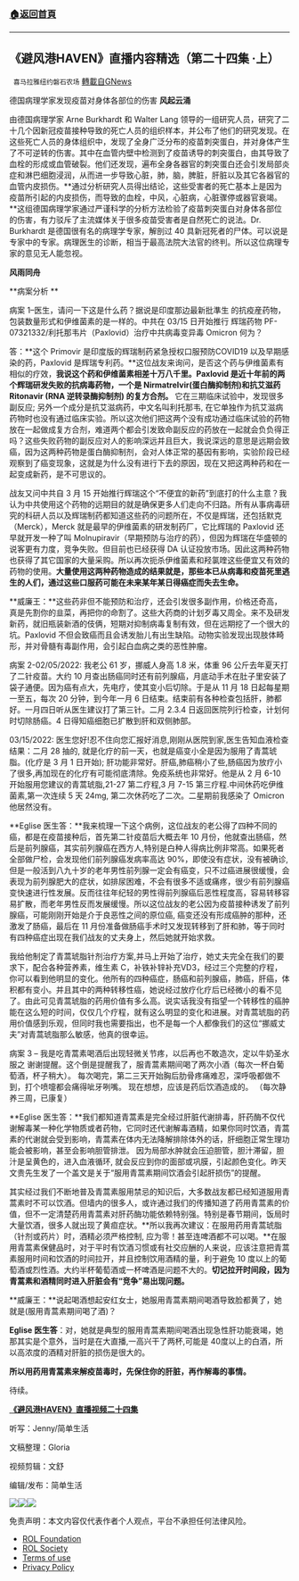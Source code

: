 ###  [:house:返回首頁](https://github.com/ourhimalayas/txt)
---


## 《避风港HAVEN》直播内容精选（第二十四集 ·上）
` 喜马拉雅纽约磐石农场` [轉載自GNews](https://gnews.org/zh-hans/2231673/)

德国病理学家发现疫苗对身体各部位的伤害
**风起云涌**

由德国病理学家 Arne Burkhardt 和 Walter Lang 领导的一组研究人员，研究了二十几个因新冠疫苗接种导致的死亡人员的组织样本，并公布了他们的研究发现。在这些死亡人员的身体组织中，发现了全身广泛分布的疫苗刺突蛋白，并对身体产生了不可逆转的伤害。其中在血管内壁中检测到了疫苗诱导的刺突蛋白，由其导致了血栓的形成或血管破裂。他们还发现，遍布全身各器官的刺突蛋白还会引发局部炎症和淋巴细胞浸润，从而进一步导致心脏，肺，脑，脾脏，肝脏以及其它各器官的血管内皮损伤。**通过分析研究人员得出结论，这些受害者的死亡基本上是因为疫苗所引起的内皮损伤，而导致的血栓，中风，心脏病，心脏骤停或器官衰竭。**这组德国病理学家通过严谨科学的分析方法检验了疫苗刺突蛋白对身体各部位的伤害，有力驳斥了主流媒体关于很多疫苗受害者是自然死亡的说法。Dr. Burkhardt 是德国很有名的病理学专家，解剖过 40 具新冠死者的尸体。可以说是专家中的专家。病理医生的诊断，相当于最高法院大法官的终判。所以这位病理专家的意见无人能忽视。

**风雨同舟**

**病案分析 **

病案 1–医生，请问一下这是什么药？据说是印度那边最新批準生 的抗疫産药物，包装数量形式和伊维菌素的是一样的。中共在 03/15 日开始推行 辉瑞药物 PF-07321332/利托那韦片（Paxlovid）治疗中共病毒变异毒 Omicron 何为？

答：**这个 Primovir 是印度版的辉瑞制药紧急授权口服预防COVID19 以及早期感染的药，Paxlovid 是辉瑞专利药。**这位战友来询问，是否这个药与伊维菌素有相似的疗效，**我说这个药和伊维菌素相差十万八千里。Paxlovid 是近十年前的两个辉瑞研发失败的抗病毒药物，一个是 Nirmatrelvir(蛋白酶抑制剂)和抗艾滋药Ritonavir (RNA 逆转录酶抑制剂) 的复方合剂。** 它在三期临床试验中，发现很多副反应; 另外一个成分是抗艾滋病药，中文名叫利托那韦, 在它单独作为抗艾滋病药物时也没有通过临床实验。所以这次他们把这两个没有成功通过临床试验的药物放在一起做成复方合剂，难道两个都会引发致命副反应的药放在一起就会负负得正吗？这些失败药物的副反应对人的影响深远并且巨大，我说深远的意思是远期会致癌，因为这两种药物是蛋白酶抑制剂，会对人体正常的基因有影响，实验阶段已经观察到了癌变现象，这就是为什么没有进行下去的原因，现在又把这两种药和在一起变成新药，是不可思议的。

战友又问中共自 3 月 15 开始推行辉瑞这个“不便宜的新药”到底打的什么主意？我认为中共使用这个药物的远期目的就是确保更多人们走向不归路。所有从事病毒研究的科研人员以及辉瑞制药都知道这些药的问题所在，不仅是辉瑞，还包括默克（Merck），Merck 就是最早的伊维菌素的研发制药厂，它比辉瑞的 Paxlovid 还早就开发一种了叫 Molnupiravir（早期预防与治疗的药），但因为辉瑞在华盛顿的说客更有力度，竞争失败。但目前也已经获得 DA 认证投放市场。因此这两种药物也获得了其它国家的大量采购。所以再次扼杀伊维菌素和羟氯喹这些便宜又有效的药物的使用。**大量使用这两种药物造成的结果就是，那些本已从病毒和疫苗死里逃生的人们，通过这些口服药可能在未来某年某日得癌症而失去生命。**

**威廉王：**这些药非但不能预防和治疗，还会引发很多副作用，价格还奇高，真是先割你的韭菜，再把你的命割了。这些大药商的计划歹毒又周全。来不及研发新药，就旧瓶装新酒的伎俩，短期对抑制病毒复制有效，但在远期挖了一个很大的坑。Paxlovid 不但会致癌而且会诱发胎儿有出生缺陷。动物实验发现出现肢体畸形，并对骨髓有毒副作用，会引起白血病之类的恶性肿瘤。

病案 2-02/05/2022: 我老公 61 岁，挪威人身高 1.8 米，体重 96 公斤去年夏天打了二针疫苗。大约 10 月查出肠癌同时还有前列腺癌，月底动手术在肚子里安装了袋子通便。因为癌有点大，先电疗，使其变小后切除。于是从 11 月 18 日起每星期一至五，每次 20 分钟，到今年一月 6 日结束。结束前有各种检查包括肝，肺都好。一月四日听从医生建议打了第三针。二月 2.3.4 日返回医院列行检查，计划何时切除肠癌。4 日得知癌细胞已扩散到肝和双侧肺部。

03/15/2022: 医生您好!忍不住向您汇报好消息,刚刚从医院到家,医生告知血液检查结果：二月 28 抽的, 就是化疗的前一天，也就是癌变小全是因为服用了青蒿琥脂。(化疗是 3 月 1 日开始); 肝功能非常好。肝癌,肺癌稍小了些,肠癌因为放疗小了很多,再加现在的化疗有可能彻底清除。免疫系统也非常好。他是从 2 月 6-10 开始服用您建议的青蒿琥脂,21-27 第二疗程,3 月 7-15 第三疗程.中间休药吃伊维菌素,第一次连续 5 天 24mg, 第二次休药吃了二次。二星期前我感染了 Omicron 他居然没有。

**Eglise 医生答：**我来梳理一下这个病例，这位战友的老公得了四种不同的癌，都是在疫苗接种后，首先第二针疫苗后大概去年 10 月份，他就查出肠癌，然后是前列腺癌，其实前列腺癌在西方人,特别是白种人得病比例非常高。如果死者全部做尸检，会发现他们前列腺癌发病率高达 90%，即使没有症状，没有被确诊,但是一般活到八九十岁的老年男性前列腺一定会有癌变，只不过癌进展很缓慢，会表现为前列腺肥大的症状，如排尿困难，不会有很多不适或痛疼，很少有前列腺癌变快速进行性发展。反而往往年纪轻的男性得前列腺癌后恶性程度高，容易转移容易扩散，而老年男性反而发展缓慢。所以这位战友的老公因为疫苗接种诱发了前列腺癌，可能刚刚开始是介于良恶性之间的原位癌, 癌变还没有形成癌肿的那种，还激发了肠癌，最后在 11 月份准备做肠癌手术时又发现转移到了肝和肺，等于同时有四种癌症出现在我们战友的丈夫身上，然后她就开始求救。

我给他制定了青蒿琥脂针剂治疗方案,并马上开始了治疗，她丈夫完全在我们的要求下，配合各种营养素，维生素 C，补铁补锌补充VD3，经过三个完整的疗程，你可以看到他明显的变化。他所有的四种癌症，肠癌和前列腺癌，肺癌，肝癌，体积都有变小。并且其中的两种转移性癌，她说经过放疗化疗后已经微小的看不见了。由此可见青蒿琥脂的药用价值有多么高。说实话我没有指望一个转移性的癌肿能在这么短的时间，仅仅几个疗程，就有这么明显的变化和进展。对青蒿琥脂的药用价值感到乐观，但同时我也需要指出，也不是每一个人都像我们的这位“挪威丈夫”对青蒿琥脂那么敏感，他真的很幸运。

病案 3 – 我是吃青蒿素喝酒后出现轻微关节疼，以后再也不敢造次，定以牛奶圣水服之 谢谢提醒。这个倒是提醒我了，服青蒿素期间喝了两次小酒（每次一杯白葡萄酒，杯子稍大）。 每次喝完，第二三天开始胸后肋骨疼痛难忍，深呼吸都做不到，打个喷嚏都会痛得呲牙咧嘴。 现在想想，应该是药后饮酒造成的。 （每次静养三周，已康复）

**Eglise 医生答：**我们都知道青蒿素是完全经过肝脏代谢排毒，肝药酶不仅代谢解毒某一种化学物质或者药物，它同时还代谢解毒酒精，如果你同时饮酒，青蒿素的代谢就会受到影响，青蒿素在体内无法降解排除体外的话，肝细胞正常生理功能会被影响，甚至会影响胆管排泄。 因为局部水肿就会压迫胆管，胆汁滞留，胆汁是呈黄色的，进入血液循环, 就会反应到你的面部或巩膜，引起颜色变化。昨天文贵先生发了一个盖文是关于“服用青蒿素期间饮酒会引起肝损伤”的提醒。

其实经过我们不断地普及青蒿素服用禁忌的知识后，大多数战友都已经知道服用青蒿素时不可以饮酒。但墙内的很多人，或许通过我们的传播知道了药用青蒿素的价值，但不一定清楚药用青蒿素对肝药酶功能依赖特别强。特别是春节期间，饭局时大量饮酒，很多人就出现了黄疸症状。**所以我再次建议：在服用药用青蒿琥脂（针剂或药片）时，酒精必须严格控制, 应为零！甚至连啤酒都不可以喝。**在服用青蒿素保健品时，对于平时有饮酒习惯或有社交应酬的人来说，应该注意把青蒿素服用时间和饮酒的时间拉开，并且控制饮用酒精的量，利于避免 10 度以上的葡萄酒或烈性酒。大约半杯葡萄酒或一杯啤酒是问题不大的。**切记拉开时间段，因为青蒿素和酒精同时进入肝脏会有“竞争”易出现问题。**

**威廉王：**说起喝酒想起安红女士，她服用青蒿素期间喝酒导致脸都黄了，她就是(服用青蒿素期间喝了酒)？

**Eglise 医生答**：对，她就是典型的服用青蒿素期间喝酒出现急性肝功能衰竭，她那其实是个意外，当时是在大直播,一高兴干了两杯,可能是 40度以上的白酒，所以高浓度的酒精对肝脏的损伤是很大的。

**所以用药用青蒿素来解疫苗毒时，先保住你的肝脏，再作解毒的事情。**

待续。

[**《避风港HAVEN》直播视频二十四集**](https://www.gettr.com/streaming/p10ik3635b8)

听写：Jenny/简单生活

文稿整理：Gloria

视频剪辑：文舒

编辑/发布：简单生活


![](https://assets.gnews.org/wp-content/uploads/2022/03/预防方案.jpeg)![](https://assets.gnews.org/wp-content/uploads/2022/03/治疗方案.jpeg)![](https://assets.gnews.org/wp-content/uploads/2022/03/IMG_3856.jpg)


 

免责声明：本文内容仅代表作者个人观点，平台不承担任何法律风险。

- [ROL Foundation](https://rolfoundation.org/)
- [ROL Society](https://rolsociety.org/)
- [Terms of use](https://gnews.org/terms-of-use-3/)
- [Privacy Policy](https://gnews.org/privacy-policy/)

